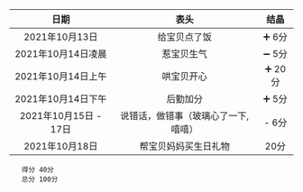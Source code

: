 |      日期      |     表头     | 结晶 |
| :------------: | :----------: | :--: |
| 2021年10月13日 | 给宝贝点了饭 | ➕ 6分 |
| 2021年10月14日凌晨 | 惹宝贝生气 | ➖ 5分 |
| 2021年10月14日上午 | 哄宝贝开心 | ➕ 20分 |
| 2021年10月14日下午 | 后勤加分 | ➕ 5分 |
| 2021年10月15日 - 17日 | 说错话，做错事（玻璃心了一下,嘻嘻） | - 6分 |
| 2021年10月18日 | 帮宝贝妈妈买生日礼物 | 20分 |






       得分 40分
       总分 100分